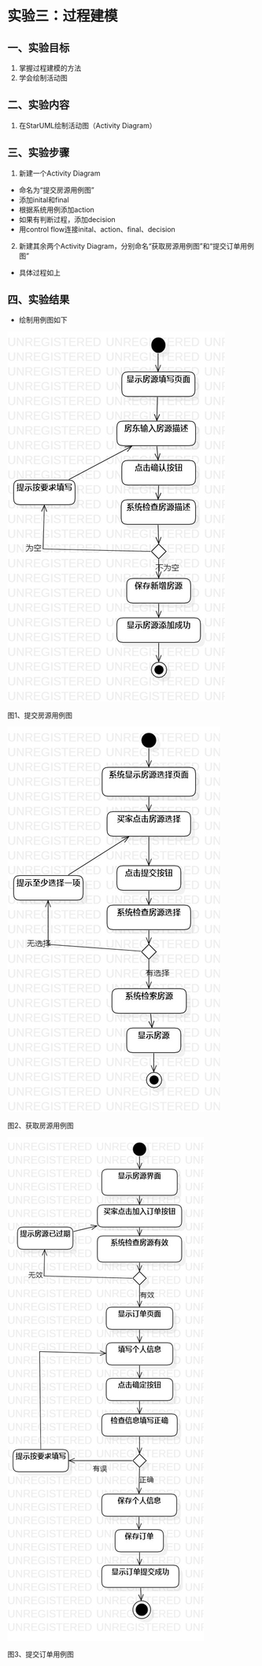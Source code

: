 # 实验三：过程建模

## 一、实验目标

1. 掌握过程建模的方法
2. 学会绘制活动图

## 二、实验内容

1. 在StarUML绘制活动图（Activity Diagram）

## 三、实验步骤

1. 新建一个Activity Diagram
- 命名为“提交房源用例图”
- 添加inital和final
- 根据系统用例添加action
- 如果有判断过程，添加decision
- 用control flow连接inital、action、final、decision

2. 新建其余两个Activity Diagram，分别命名“获取房源用例图”和“提交订单用例图”
- 具体过程如上


## 四、实验结果

- 绘制用例图如下

![提交房源用例图](./提交房源.jpg)

图1、提交房源用例图


![获取房源用例图](./获取房源.jpg)

图2、获取房源用例图


![提交订单用例图](./提交订单.jpg)

图3、提交订单用例图
